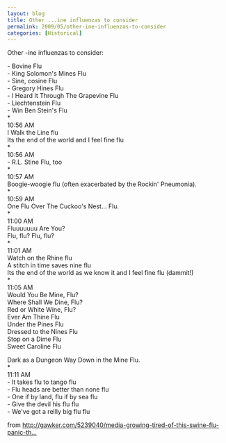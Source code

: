 ```yaml
---
layout: blog
title: Other ...ine influenzas to consider
permalink: 2009/05/other-ine-influenzas-to-consider
categories: [Historical]
---
```


<p>Other -ine influenzas to consider:</p>
<p>- Bovine Flu<br />
- King Solomon's Mines Flu<br />
- Sine, cosine Flu<br />
- Gregory Hines Flu<br />
- I Heard It Through The Grapevine Flu<br />
- Liechtenstein Flu<br />
- Win Ben Stein's Flu<br />
    *<br />
      10:56 AM<br />
      I Walk the Line flu<br />
      Its the end of the world and I feel fine flu<br />
    *<br />
      10:56 AM<br />
      - R.L. Stine Flu, too<br />
    *<br />
      10:57 AM<br />
      Boogie-woogie flu (often exacerbated by the Rockin' Pneumonia).<br />
    *<br />
      10:59 AM<br />
      One Flu Over The Cuckoo's Nest... Flu.<br />
    *<br />
      11:00 AM<br />
      Fluuuuuuu Are You?<br />
      Flu, flu? Flu, flu?<br />
    *<br />
      11:01 AM<br />
      Watch on the Rhine flu<br />
      A stitch in time saves nine flu<br />
      Its the end of the world as we know it and I feel fine flu (dammit!)<br />
    *<br />
      11:05 AM<br />
      Would You Be Mine, Flu?<br />
      Where Shall We Dine, Flu?<br />
      Red or White Wine, Flu?<br />
      Ever Am Thine Flu<br />
      Under the Pines Flu<br />
      Dressed to the Nines Flu<br />
      Stop on a Dime Flu<br />
      Sweet Caroline Flu</p>
<p>Dark as a Dungeon Way Down in the Mine Flu.<br />
*<br />
11:11 AM<br />
- It takes flu to tango flu<br />
- Flu heads are better than none flu<br />
- One if by land, flu if by sea flu<br />
- Give the devil his flu flu<br />
- We've got a rellly big flu flu</p>
<p>from <a href="http://gawker.com/5239040/media-growing-tired-of-this-swine-flu-panic-they-started?skyline=true&amp;s=x" title="http://gawker.com/5239040/media-growing-tired-of-this-swine-flu-panic-they-started?skyline=true&amp;s=x">http://gawker.com/5239040/media-growing-tired-of-this-swine-flu-panic-th...</a></p>
